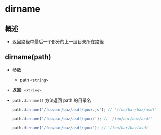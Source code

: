# dirname

## 概述

+ 返回路径中最后一个部分的上一层目录所在路径

## dirname(path)

+ 参数

    + path `<string>`

+ 返回: `<string>`

+ `path.dirname()` 方法返回 path 的目录名

    ```javascript
    path.dirname('/foo/bar/baz/asdf/quux.js'); // '/foo/bar/baz/asdf'

    path.dirname('/foo/bar/baz/asdf/quux/'); // '/foo/bar/baz/asdf'

    path.dirname('/foo/bar/baz/asdf/quux'); // '/foo/bar/baz/asdf'
    ```
